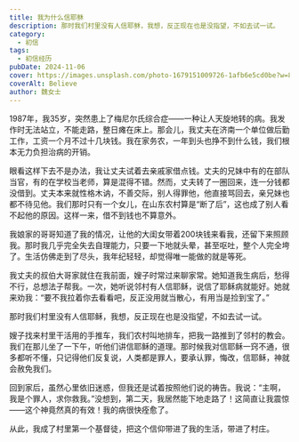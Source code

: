 ```yaml
---
title: 我为什么信耶稣
description: 那时我们村里没有人信耶稣，我想，反正现在也是没指望，不如去试一试。
category:
  - 初信
tags:
  - 初信经历
pubDate: 2024-11-06
cover: https://images.unsplash.com/photo-1679151009726-1afb6e5cd0be?w=800&auto=format&fit=crop&q=60&ixlib=rb-4.0.3&ixid=M3wxMjA3fDB8MHxzZWFyY2h8NHx8YmVsaWV2ZXxlbnwwfHwwfHx8MA%3D%3D
coverAlt: Believe
author: 魏女士
---
```


1987年，我35岁，突然患上了梅尼尔氏综合症——一种让人天旋地转的病。我发作时无法站立，不能走路，整日瘫在床上。那会儿，我丈夫在济南一个单位做后勤工作，工资一个月不过十几块钱。我在家务农，一年到头也挣不到什么钱，我们根本无力负担治病的开销。

眼看这样下去不是办法，我让丈夫试着去亲戚家借点钱。丈夫的兄妹中有的在部队当官，有的在学校当老师，算是混得不错。然而，丈夫转了一圈回来，连一分钱都没借到。丈夫本来就性格木讷，不善交际，别人得罪他，他直接骂回去，亲兄妹也都不待见他。我们那时只有一个女儿，在山东农村算是“断了后”，这也成了别人看不起他的原因。这样一来，借不到钱也不算意外。

我娘家的哥哥知道了我的情况，让他的大闺女带着200块钱来看我，还留下来照顾我。那时我几乎完全失去自理能力，只要一下地就头晕，甚至呕吐，整个人完全垮了。生活仿佛走到了尽头，我年纪轻轻，却觉得唯一能做的就是等死。

我丈夫的叔伯大哥家就住在我前面，嫂子时常过来聊家常。她知道我生病后，愁得不行，总想法子帮我。一次，她听说邻村有人信耶稣，说信了耶稣病就能好。她就来劝我：“要不我拉着你去看看吧，反正没用就当散心，有用当是捡到宝了。”

那时我们村里没有人信耶稣，我想，反正现在也是没指望，不如去试一试。

嫂子找来村里干活用的手推车，我们农村叫地排车，把我一路推到了邻村的教会。我们在那儿坐了一下午，听他们讲信耶稣的道理。那时候我对信耶稣一窍不通，很多都听不懂，只记得他们反复说，人类都是罪人，要承认罪，悔改，信耶稣，神就会赦免我们。

回到家后，虽然心里依旧迷惑，但我还是试着按照他们说的祷告。我说：“主啊，我是个罪人，求你救我。”没想到，第二天，我居然能下地走路了！这简直让我震惊——这个神竟然真的有效！我的病很快痊愈了。

从此，我成了村里第一个基督徒，把这个信仰带进了我的生活，带进了村庄。
